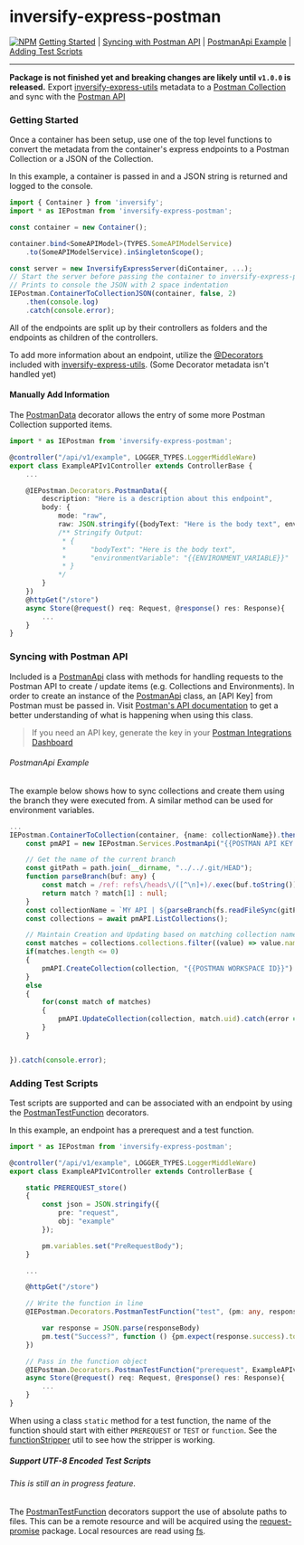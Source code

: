 # inversify-express-postman
[![NPM](https://nodei.co/npm/inversify-express-postman.png?downloads=true&downloadRank=true)](https://nodei.co/npm/inversify-express-postman/)
[Getting Started](#getting-started) | [Syncing with Postman API](#syncing-with-postman-api) | [PostmanApi Example](#postmanapi-example) | [Adding Test Scripts](#adding-test-scripts)
___
**Package is not finished yet and breaking changes are likely  until `v1.0.0` is released.**
Export [inversify-express-utils] metadata to a [Postman Collection] and sync with the [Postman API]()
### Getting Started
Once a container has been setup, use one of the top level functions to convert the metadata from the container's express endpoints to a Postman Collection or a JSON of the Collection.

In this example, a container is passed in and a JSON string is returned and logged to the console.
```ts
import { Container } from 'inversify';
import * as IEPostman from 'inversify-express-postman';

const container = new Container();

container.bind<SomeAPIModel>(TYPES.SomeAPIModelService)
    .to(SomeAPIModelService).inSingletonScope();

const server = new InversifyExpressServer(diContainer, ...);
// Start the server before passing the container to inversify-express-postman
// Prints to console the JSON with 2 space indentation
IEPostman.ContainerToCollectionJSON(container, false, 2)
    .then(console.log)
    .catch(console.error);
```

All of the endpoints are split up by their controllers as folders and the endpoints as children of the controllers.

To add more information about an endpoint, utilize the [@Decorators](https://github.com/inversify/inversify-express-utils#decorators) included with [inversify-express-utils]. (Some Decorator metadata isn't handled yet)

#### Manually Add Information
The [PostmanData](./src/decorators/PostmanData.ts) decorator allows the entry of some more Postman Collection supported items.

```ts
import * as IEPostman from 'inversify-express-postman';

@controller("/api/v1/example", LOGGER_TYPES.LoggerMiddleWare)
export class ExampleAPIv1Controller extends ControllerBase {
    ...

    @IEPostman.Decorators.PostmanData({
        description: "Here is a description about this endpoint",
        body: {
            mode: "raw",
            raw: JSON.stringify({bodyText: "Here is the body text", environmentVariable: "{{ENVIRONMENT_VARIABLE}}"}, null, 2)
            /** Stringify Output:
             * {
             *      "bodyText": "Here is the body text",
             *      "environmentVariable": "{{ENVIRONMENT_VARIABLE}}"
             * }
            */
        }
    })
    @httpGet("/store")
    async Store(@request() req: Request, @response() res: Response){
        ...
    }
}
```


### Syncing with Postman API
Included is a [PostmanApi] class with methods for handling requests to the Postman API to create / update items (e.g. Collections and Environments). In order to create an instance of the [PostmanApi] class, an [API Key] from Postman must be passed in. Visit [Postman's API documentation] to get a better understanding of what is happening when using this class.
> If you need an API key, generate the key in your [Postman Integrations Dashboard](https://go.postman.co/integrations/services/pm_pro_api)

###### PostmanApi Example
The example below shows how to sync collections and create them using the branch they were executed from. A similar method can be used for environment variables.
```ts
...
IEPostman.ContainerToCollection(container, {name: collectionName}).then(async collection => {
    const pmAPI = new IEPostman.Services.PostmanApi("{{POSTMAN API KEY HERE}}");

    // Get the name of the current branch
    const gitPath = path.join(__dirname, "../../.git/HEAD");
    function parseBranch(buf: any) {
        const match = /ref: refs\/heads\/([^\n]+)/.exec(buf.toString());
        return match ? match[1] : null;
    }
    const collectionName = `MY API | ${parseBranch(fs.readFileSync(gitPath))}`;
    const collections = await pmAPI.ListCollections();

    // Maintain Creation and Updating based on matching collection names
    const matches = collections.collections.filter((value) => value.name === collectionName);
    if(matches.length <= 0)
    {
        pmAPI.CreateCollection(collection, "{{POSTMAN WORKSPACE ID}}").catch(error => console.error(`Failed to create collection`, error));
    }
    else
    {
        for(const match of matches)
        {
            pmAPI.UpdateCollection(collection, match.uid).catch(error => console.error(`Failed to update collection`, error));
        }
    }


}).catch(console.error);

```




### Adding Test Scripts
Test scripts are supported and can be associated with an endpoint by using the [PostmanTestFunction] decorators.

In this example, an endpoint has a prerequest and a test function.
```ts
import * as IEPostman from 'inversify-express-postman';

@controller("/api/v1/example", LOGGER_TYPES.LoggerMiddleWare)
export class ExampleAPIv1Controller extends ControllerBase {

    static PREREQUEST_store()
    {
        const json = JSON.stringify({
            pre: "request",
            obj: "example"
        });

        pm.variables.set("PreRequestBody");
    }

    ...

    @httpGet("/store")

    // Write the function in line
    @IEPostman.Decorators.PostmanTestFunction("test", (pm: any, responseBody: any) => {

        var response = JSON.parse(responseBody)
        pm.test("Success?", function () {pm.expect(response.success).to.equal(true)} );
    })

    // Pass in the function object
    @IEPostman.Decorators.PostmanTestFunction("prerequest", ExampleAPIv1Controller.PREREQUEST_store)
    async Store(@request() req: Request, @response() res: Response){
        ...
    }
}
```
When using a class `static` method for a test function, the name of the function should start with either `PREREQUEST` or `TEST` or `function`. See the [functionStripper](src\utils\functionStripper.ts) util to see how the stripper is working.



##### Support UTF-8 Encoded Test Scripts
###### This is still an in progress feature.
The [PostmanTestFunction] decorators support the use of absolute paths to files. This can be a remote resource and will be acquired using the [request-promise] package. Local resources are read using [fs].

[PostmanTestFunction]: ./src/decorators/PostmanTest.ts

[fs]: https://nodejs.org/api/fs.html
[request-promise]: https://www.npmjs.com/package/request-promise
[inversify-express-utils]: https://www.npmjs.com/package/inversify-express-utils
[Postman Collection]:https://www.npmjs.com/package/postman-collection
[Postman Collection Schema]: https://schema.getpostman.com/
[Postman's API documentation]: https://documenter.getpostman.com/view/631643/JsLs/?version=latest#intro
[Postman API]: https://documenter.getpostman.com/view/631643/JsLs/?version=latest#intro

[PostmanApi]: ./src/services/PostmanApi/PostmanApi.ts